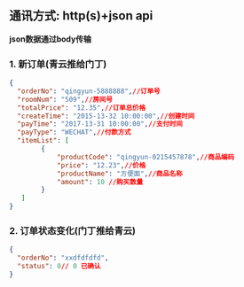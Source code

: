 ## 通讯方式: http(s)+json api

**json数据通过body传输**

### 1. 新订单(青云推给门丁)

```json
{
  "orderNo": "qingyun-5888888",//订单号
  "roomNum": "509",//房间号
  "totalPrice": "12.35",//订单总价格
  "createTime": "2015-13-32 10:00:00",//创建时间
  "payTime": "2017-13-31 10:00:00",//支付时间
  "payType": "WECHAT",//付款方式
  "itemList": [
        {
            "productCode": "qingyun-0215457878",//商品编码
            "price": "12.23",//价格
            "productName": "方便面",//商品名称
            "amount": 10 //购买数量
        }
   ]
}
```



### 2. 订单状态变化(门丁推给青云)

```json
{
  "orderNo": "xxdfdfdfd",
  "status": 0// 0 已确认
}
```
